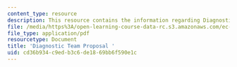 ```yaml
---
content_type: resource
description: This resource contains the information regarding Diagnostic Team Proposal.
file: /media/https%3A/open-learning-course-data-rc.s3.amazonaws.com/ec-s11-engineering-capacity-in-community-based-healthcare-fall-2005/cd36b934c9edb3c6de1869bb6f590e1c_MITEC_S11F05_dlg_mod1su_fb.pdf
file_type: application/pdf
resourcetype: Document
title: 'Diagnostic Team Proposal '
uid: cd36b934-c9ed-b3c6-de18-69bb6f590e1c
---
```

